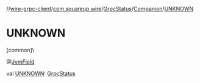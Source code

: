 //[wire-grpc-client](../../../../index.md)/[com.squareup.wire](../../index.md)/[GrpcStatus](../index.md)/[Companion](index.md)/[UNKNOWN](-u-n-k-n-o-w-n.md)

# UNKNOWN

[common]\

@[JvmField](https://kotlinlang.org/api/latest/jvm/stdlib/kotlin.jvm/-jvm-field/index.html)

val [UNKNOWN](-u-n-k-n-o-w-n.md): [GrpcStatus](../index.md)
